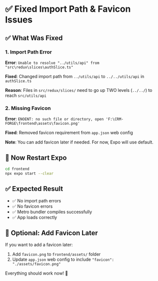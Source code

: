 # ✅ Fixed Import Path & Favicon Issues

## ✅ What Was Fixed

### 1. Import Path Error
**Error**: `Unable to resolve "../utils/api" from "src\redux\slices\authSlice.ts"`

**Fixed**: Changed import path from `../utils/api` to `../../utils/api` in `authSlice.ts`

**Reason**: Files in `src/redux/slices/` need to go up TWO levels (`../../`) to reach `src/utils/api`

### 2. Missing Favicon
**Error**: `ENOENT: no such file or directory, open 'F:\CRM-FORGE\frontend\assets\favicon.png'`

**Fixed**: Removed favicon requirement from `app.json` web config

**Note**: You can add favicon later if needed. For now, Expo will use default.

## 🚀 Now Restart Expo

```bash
cd frontend
npx expo start --clear
```

## ✅ Expected Result

- ✅ No import path errors
- ✅ No favicon errors  
- ✅ Metro bundler compiles successfully
- ✅ App loads correctly

## 📝 Optional: Add Favicon Later

If you want to add a favicon later:
1. Add `favicon.png` to `frontend/assets/` folder
2. Update `app.json` web config to include `"favicon": "./assets/favicon.png"`

Everything should work now! 🎉

